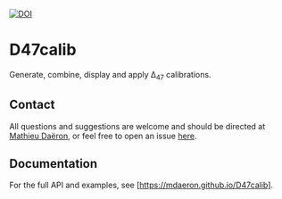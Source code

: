 [![DOI](https://zenodo.org/badge/DOI/10.5281/zenodo.8357233.svg)](https://doi.org/10.5281/zenodo.8357233)

# D47calib

Generate, combine, display and apply Δ<sub>47</sub> calibrations.

## Contact

All questions and suggestions are welcome and should be directed at [Mathieu Daëron](mailto:daeron@lsce.ipsl.fr?subject=[D47calib]), or feel free to open an issue [here](https://github.com/mdaeron/D47calib/issues).

## Documentation

For the full API and examples, see [https://mdaeron.github.io/D47calib].

[https://mdaeron.github.io/D47calib]: https://mdaeron.github.io/D47calib
